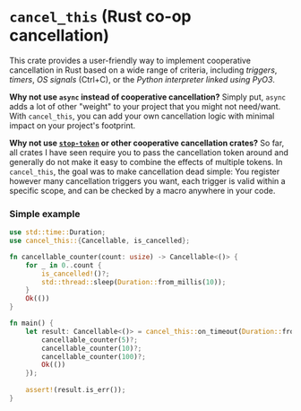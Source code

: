 # `cancel_this` (Rust co-op cancellation)

This crate provides a user-friendly way to implement cooperative 
cancellation in Rust based on a wide range of criteria, including
*triggers*, *timers*, *OS signals* (Ctrl+C), or the *Python 
interpreter linked using PyO3*.

**Why not use `async` instead of cooperative cancellation?** Simply put, `async`
adds a lot of other "weight" to your project that you might not need/want. With
`cancel_this`, you can add your own cancellation logic with minimal impact on
your project's footprint.

**Why not use [`stop-token`](https://crates.io/crates/stop-token) or other 
cooperative cancellation crates?** So far, all crates I have seen require you
to pass the cancellation token around and generally do not make it easy to
combine the effects of multiple tokens. In `cancel_this`, the goal was to 
make cancellation dead simple: You register however many cancellation triggers 
you want, each trigger is valid within a specific scope, and can be checked
by a macro anywhere in your code.

### Simple example

```rust
use std::time::Duration;
use cancel_this::{Cancellable, is_cancelled};

fn cancellable_counter(count: usize) -> Cancellable<()> {
    for _ in 0..count {
        is_cancelled!()?;
        std::thread::sleep(Duration::from_millis(10));
    }
    Ok(())
}

fn main() {
    let result: Cancellable<()> = cancel_this::on_timeout(Duration::from_secs(1), || {
        cancellable_counter(5)?;
        cancellable_counter(10)?;
        cancellable_counter(100)?;
        Ok(())
    });
    
    assert!(result.is_err());   
}
```
